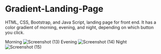 # Gradient-Landing-Page
HTML, CSS, Bootstrap, and Java Script, landing page for front end. It has a color gradient of morning, evening, and night, depending on which button you click.


Morning
![Screenshot (13)](https://user-images.githubusercontent.com/101233555/158040593-2dca3059-d2df-4097-8609-b43079187766.png)
Evening
![Screenshot (14)](https://user-images.githubusercontent.com/101233555/158040648-6480d308-6f88-4798-b3a3-1a582de8f833.png)
Night
![Screenshot (15)](https://user-images.githubusercontent.com/101233555/158040665-6ead840c-5555-4de5-8805-35f564a631f4.png)
